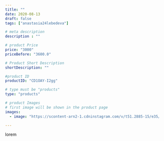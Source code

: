 ```yaml
---
title: ""
date: 2020-08-13
draft: false
tags: ["anastasia24lebedeva"]

# meta description
description : ""

# product Price
price: "3000"
priceBefore: "3600.0"

# Product Short Description
shortDescription: ""

#product ID
productID: "CD1OAY-I2gg"

# type must be "products"
type: "products"

# product Images
# first image will be shown in the product page
images:
  - image: "https://scontent-arn2-1.cdninstagram.com/v/t51.2885-15/e35/117375117_632896270977455_7137336635033871492_n.jpg?se=8&tp=1&_nc_ht=scontent-arn2-1.cdninstagram.com&_nc_cat=111&_nc_ohc=Y67bgDtzx9YAX_k5u8t&ccb=7-4&oh=0fdf8514f3d64e30a19b79117c36d99f&oe=6083C0C1&ig_cache_key=MjM3NDg2NTk3Nzk3MTI3MTcxMg%3D%3D.2-ccb7-4"

---
```

lorem
